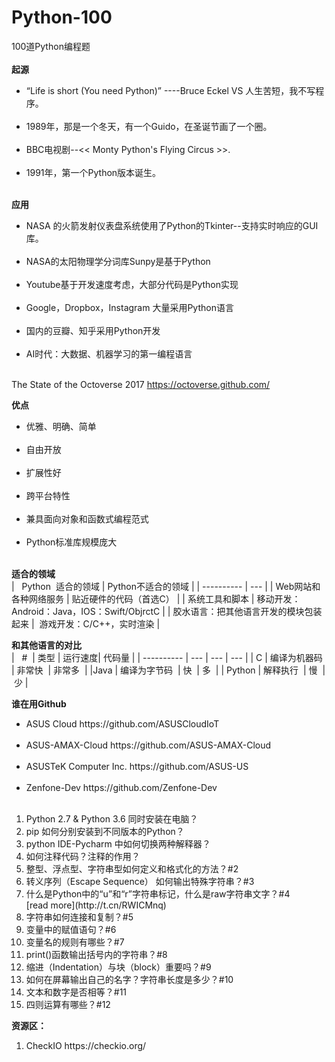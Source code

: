 # Python-100
100道Python编程题<br />
<br />
**起源**
<ul>
<li>“Life is short
(You need Python)” ----Bruce Eckel  VS 人生苦短，我不写程序。</li><br />
<li>1989年，那是一个冬天，有一个Guido，在圣诞节画了一个圈。</li><br />
<li>BBC电视剧--<< Monty Python's Flying Circus >>.</li><br />
<li>1991年，第一个Python版本诞生。</li><br />
</ul>

**应用**
<ul>
<li>NASA 的火箭发射仪表盘系统使用了Python的Tkinter--支持实时响应的GUI库。</li><br/ >
<li>NASA的太阳物理学分词库Sunpy是基于Python</li><br/ >
<li>Youtube基于开发速度考虑，大部分代码是Python实现</li><br/ >
<li>Google，Dropbox，Instagram 大量采用Python语言</li><br/ >
<li>国内的豆瓣、知乎采用Python开发</li><br/ >
<li>AI时代：大数据、机器学习的第一编程语言</li><br/ >
</ul>

The State of the Octoverse 2017 https://octoverse.github.com/
<br />

**优点**
<ul>
<li>优雅、明确、简单</li><br/ >
<li>自由开放</li><br/ >
<li>扩展性好</li><br/ >
<li>跨平台特性</li><br/ >
<li>兼具面向对象和函数式编程范式</li><br/ >
<li>Python标准库规模庞大</li><br/ >
</ul>

**适合的领域**<br />
|    Python  适合的领域  | Python不适合的领域 |
| ---------- | --- | 
| Web网站和各种网络服务 |  贴近硬件的代码（首选C） | 
| 系统工具和脚本 |  移动开发：Android：Java，IOS：Swift/ObjrctC | 
| 胶水语言：把其他语言开发的模块包装起来 |  游戏开发：C/C++，实时渲染 | 

**和其他语言的对比**<br />
|   #   | 类型 | 运行速度| 代码量 |
| ---------- | --- | --- | --- | 
| C | 编译为机器码  | 非常快  | 非常多  | 
|Java | 编译为字节码  | 快  | 多  | 
| Python | 解释执行  | 慢  |  少 | 


**谁在用Github**
<ul>
<li>ASUS Cloud https://github.com/ASUSCloudIoT</li><br/ >
<li>ASUS-AMAX-Cloud https://github.com/ASUS-AMAX-Cloud</li><br/ >
<li>ASUSTeK Computer Inc. https://github.com/ASUS-US</li><br/ >
<li>Zenfone-Dev https://github.com/Zenfone-Dev</li><br/ >
</ul>

<ol>
<li>Python 2.7 & Python 3.6 同时安装在电脑？</li>
<li>pip 如何分别安装到不同版本的Python？</li>
<li>python IDE-Pycharm 中如何切换两种解释器？</li>
<li>如何注释代码？注释的作用？</li>
<li>整型、浮点型、字符串型如何定义和格式化的方法？#2</li>
<li>转义序列（Escape Sequence） 如何输出特殊字符串？#3</li>
<li>什么是Python中的“u”和“r”字符串标记，什么是raw字符串文字？#4</li>[read more](http://t.cn/RWICMnq)
<li>字符串如何连接和复制？#5</li>
<li>变量中的赋值语句？#6</li>
<li>变量名的规则有哪些？#7</li>
<li>print()函数输出括号内的字符串？#8</li>
<li>缩进（Indentation）与块（block）重要吗？#9</li>
<li>如何在屏幕输出自己的名字？字符串长度是多少？#10</li>
<li>文本和数字是否相等？#11</li>
<li>四则运算有哪些？#12</li>
</ol>




<b>资源区：</b>
<ol>
  <li>CheckIO https://checkio.org/</li>
  </ol>















